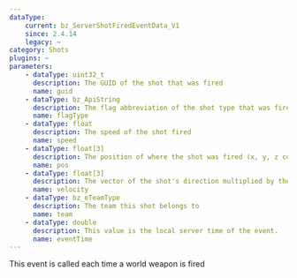```yaml
---
dataType:
    current: bz_ServerShotFiredEventData_V1
    since: 2.4.14
    legacy: ~
category: Shots
plugins: ~
parameters:
    - dataType: uint32_t
      description: The GUID of the shot that was fired
      name: guid
    - dataType: bz_ApiString
      description: The flag abbreviation of the shot type that was fired
      name: flagType
    - dataType: float
      description: The speed of the shot fired
      name: speed
    - dataType: float[3]
      description: The position of where the shot was fired (x, y, z coordinates)
      name: pos
    - dataType: float[3]
      description: The vector of the shot's direction multiplied by the shot's speed
      name: velocity
    - dataType: bz_eTeamType
      description: The team this shot belongs to
      name: team
    - dataType: double
      description: This value is the local server time of the event.
      name: eventTime
---
```


This event is called each time a world weapon is fired
